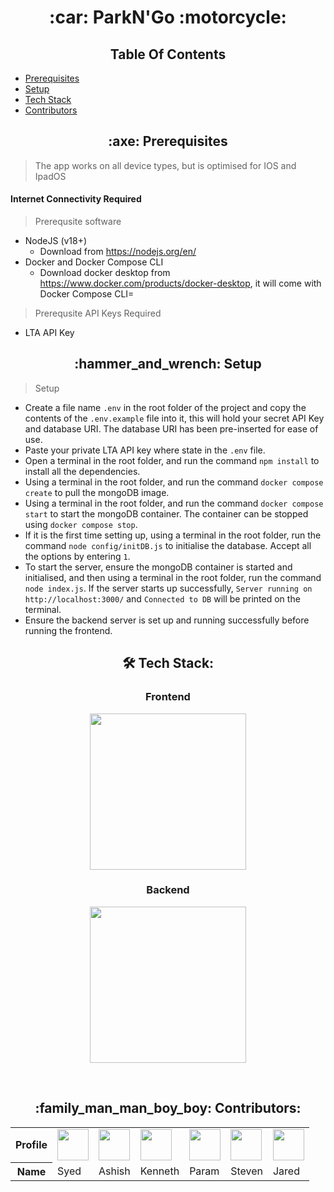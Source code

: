 <h1 align="center"> :car: ParkN'Go :motorcycle:</h1>
<h2 align = "center"> Table Of Contents </h2>

- [Prerequisites](#prerequisites) <br/>
- [Setup](#setup) <br/>
- [Tech Stack](#tech-stack) <br/>
- [Contributors](#contributors) <br/>

<h2 align="center" id = "prerequisites"> :axe:	Prerequisites</h2>

> The app works on all device types, but is optimised for IOS and IpadOS

#### Internet Connectivity Required
> Prerequsite software
* NodeJS (v18+)
  + Download from https://nodejs.org/en/
* Docker and Docker Compose CLI
  + Download docker desktop from https://www.docker.com/products/docker-desktop, it will come with Docker Compose CLI=

    
> Prerequsite API Keys Required
* LTA API Key

<h2 align="center" id = "setup"> :hammer_and_wrench:	Setup</h2>

>Setup

* Create a file name `.env` in the root folder of the project and copy the contents of the `.env.example` file into it, this will hold your secret API Key and database URI. The database URI has been pre-inserted for ease of use.
* Paste your private LTA API key where state in the `.env` file.
* Open a terminal in the root folder, and run the command `npm install` to install all the dependencies.
* Using a terminal in the root folder, and run the command `docker compose create` to pull the mongoDB image.
* Using a terminal in the root folder, and run the command `docker compose start` to start the mongoDB container. The container can be stopped using `docker compose stop`.
* If it is the first time setting up, using a terminal in the root folder, run the command `node config/initDB.js` to initialise the database. Accept all the options by entering `1`.
* To start the server, ensure the mongoDB container is started and initialised, and then using a terminal in the root folder, run the command `node index.js`. If the server starts up successfully, `Server running on http://localhost:3000/` and `Connected to DB` will be printed on the terminal.
* Ensure the backend server is set up and running successfully before running the frontend.

<h2 align="center" id = "tech-stack"> 🛠 Tech Stack:</h2>

<div align="center">
  <h3>Frontend</h3>
  <p>
    <a href="https://skillicons.dev">
      <img src="https://skillicons.dev/icons?i=react,nodejs" height=250 width=250/>
    </a>
  </p>
  <h3>Backend</h3>
  <p>
    <a href="https://skillicons.dev">
      <img src="https://skillicons.dev/icons?i=express,docker,mongodb" height=250 width=250 />
    </a>
  </p>
  <br />
</div>

<h2 align="center" id = "contributors"> :family_man_man_boy_boy: Contributors:</h2>

<div align="center">
    <table>
        <tbody>
            <tr>
                <th>Profile</th>
                <td><a href='https://github.com/syed0059' title='Syed'> <img src='https://github.com/syed0059.png' height='50' width='50'/></a></td>
                <td><a href='https://github.com/ayyshish' title='Ashish'> <img src='https://github.com/ayyshish.png' height='50' width='50'/></a></td>
                <td><a href='https://github.com/wjkenneth' title='Kenneth'> <img src='https://github.com/wjkenneth.png' height='50' width='50'/></a></td>
                <td><a href='https://github.com/curd45' title='Param'> <img src='https://github.com/curd45.png' height='50' width='50'/></a></td>
                <td><a href='https://github.com/hiimstevenzhu' title='Steven'> <img src='https://github.com/hiimstevenzhu.png' height='50' width='50'/></a></td>
                <td><a href='https://github.com/JaredNgwj' title='Steven'> <img src='https://github.com/JaredNgwj.png' height='50' width='50'/></a></td>
            </tr>
            <tr>
                <th>Name</th>
                <td>Syed</td>
                <td>Ashish</td>
                <td>Kenneth</td>
                <td>Param</td>
                <td>Steven</td>
                <td>Jared</td>
            </tr>
        </tbody>
    </table>
</div>
